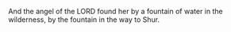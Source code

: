 And the angel of the LORD found her by a fountain of water in the wilderness, by the fountain in the way to Shur.
